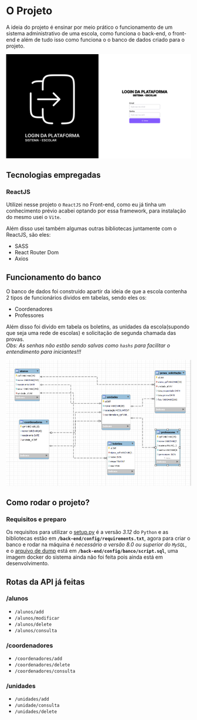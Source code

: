 # O Projeto
A ideia do projeto é ensinar por meio prático o funcionamento de um sistema administrativo de uma escola, como funciona o back-end, o front-end e além de tudo isso
como funciona o o banco de dados criado para o projeto.

![Escola por dentro](Login.png)

## Tecnologias empregadas

### ReactJS

Utilizei nesse projeto o `ReactJS` no Front-end, como eu já tinha um conhecimento prévio acabei optando por essa framework, para instalação do mesmo usei o `Vite`.

Além disso usei também algumas outras bibliotecas juntamente com o ReactJS, são eles:

- SASS
- React Router Dom
- Axios

## Funcionamento do banco
O banco de dados foi construido apartir da ideia de que a escola contenha 2 tipos de funcionários dividos em tabelas, sendo eles os:
- Coordenadores
- Professores

Além disso foi divido em tabela os boletins, as unidades da escola(supondo que seja uma rede de escolas) e solicitação de segunda chamada das provas. <br>
*Obs: As senhas não estão sendo salvas como `hashs` para facilitar o entendimento para iniciantes!!!*

![imagem](bancorep.png)


## Como rodar o projeto?

### Requisitos e preparo

Os requisitos para utilizar o [setup.py](/Back-End/api/setup.py) é a versão *3.12* do `Python` e as bibliotecas estão em  **`/back-end/config/requirements.txt`**, agora para criar o banco e rodar na máquina é *necessário a versão 8.0 ou superior do `MySQL`*, e o [arquivo de dump](/back-end/config/banco/script.sql) está em **`/back-end/config/banco/script.sql`**, uma imagem docker do sistema ainda não foi feita pois ainda está em desenvolvimento.

## Rotas da API já feitas
### /alunos
- `/alunos/add`
- `/alunos/modificar`
- `/alunos/delete`
- `/alunos/consulta`
### /coordenadores
- `/coordenadores/add`
- `/coordenadores/delete`
- `/coordenadores/consulta`
### /unidades
- `/unidades/add`
- `/unidade/consulta`
- `/unidades/delete`